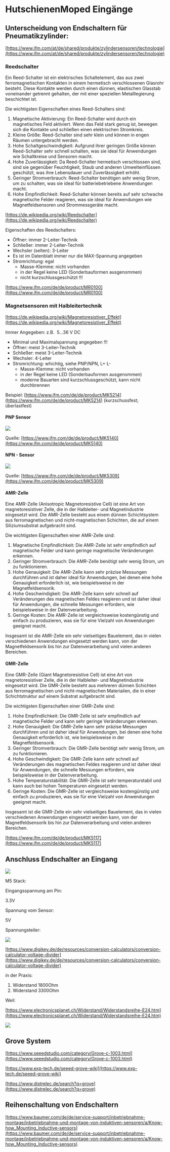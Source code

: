# HutschienenMoped Eingänge

## Unterscheidung von Endschaltern für Pneumatikzylinder:

[https://www.ifm.com/at/de/shared/produkte/zylindersensoren/technologie](https://www.ifm.com/at/de/shared/produkte/zylindersensoren/technologie)

### Reedschalter

Ein Reed-Schalter ist ein elektrisches Schaltelement, das aus zwei ferromagnetischen Kontakten in einem hermetisch verschlossenen Glasrohr besteht. Diese Kontakte werden durch einen dünnen, elastischen Glasstab voneinander getrennt gehalten, der mit einer speziellen Metalllegierung beschichtet ist.

Die wichtigsten Eigenschaften eines Reed-Schalters sind:

1.  Magnetische Aktivierung: Ein Reed-Schalter wird durch ein magnetisches Feld aktiviert. Wenn das Feld stark genug ist, bewegen sich die Kontakte und schließen einen elektrischen Stromkreis.
2.  Kleine Größe: Reed-Schalter sind sehr klein und können in engen Räumen untergebracht werden.
3.  Hohe Schaltgeschwindigkeit: Aufgrund ihrer geringen Größe können Reed-Schalter sehr schnell schalten, was sie ideal für Anwendungen wie Schaltkreise und Sensoren macht.
4.  Hohe Zuverlässigkeit: Da Reed-Schalter hermetisch verschlossen sind, sind sie gegenüber Feuchtigkeit, Staub und anderen Umwelteinflüssen geschützt, was ihre Lebensdauer und Zuverlässigkeit erhöht.
5.  Geringer Stromverbrauch: Reed-Schalter benötigen sehr wenig Strom, um zu schalten, was sie ideal für batteriebetriebene Anwendungen macht.
6.  Hohe Empfindlichkeit: Reed-Schalter können bereits auf sehr schwache magnetische Felder reagieren, was sie ideal für Anwendungen wie Magnetfeldsensoren und Strommessgeräte macht.

[https://de.wikipedia.org/wiki/Reedschalter](https://de.wikipedia.org/wiki/Reedschalter)

Eigenschaften des Reedschalters:

*   Öffner: immer 2-Leiter-Technik
*   Schließer: immer 2-Leiter-Technik
*   Wechsler (selten): 3-Leiter
*   Es ist im Datenblatt immer nur die MAX-Spannung angegeben
*   Stromrichtung: egal
    *   Masse-Klemme: nicht vorhanden
    *   in der Regel keine LED (Sonderbauformen ausgenommen)
    *   nicht kurzschlussgeschützt !!!

[https://www.ifm.com/de/de/product/MR0100](https://www.ifm.com/de/de/product/MR0100)

### Magnetsensoren mit Halbleitertechnik

[https://de.wikipedia.org/wiki/Magnetoresistiver_Effekt](https://de.wikipedia.org/wiki/Magnetoresistiver_Effekt)

Immer Angegeben: z.B.  5...36 V DC

*   Minimal und Maximalspannung angegeben !!!
*   Öffner: meist 3-Leiter-Technik
*   Schließer: meist 3-Leiter-Technik
*   Wechsler: 4-Leiter
*   Stromrichtung: whichtig, siehe PNP/NPN, L+ L-
    *   Masse-Klemme: nicht vorhanden
    *   in der Regel keine LED (Sonderbauformen ausgenommen)
    *   moderne Bauarten sind kurzschlussgeschützt, kann nicht durchbrennen

Beispiel: [https://www.ifm.com/de/de/product/MK5214](https://www.ifm.com/de/de/product/MK5214) (kurzschussfest; überlastfest)

#### PNP Sensor

![](https://user-images.githubusercontent.com/69573151/223118993-3d7325eb-8fa6-451e-b90b-1ac3028e7764.png)

Quelle: [https://www.ifm.com/de/de/product/MK5140](https://www.ifm.com/de/de/product/MK5140)

#### NPN - Sensor

![](https://user-images.githubusercontent.com/69573151/223119312-1da2bd00-5cbf-4606-bea7-73da028c0ae0.png)

Quelle: [https://www.ifm.com/de/de/product/MK5309](https://www.ifm.com/de/de/product/MK5309)

#### AMR-Zelle

Eine AMR-Zelle (Anisotropic Magnetoresistive Cell) ist eine Art von magnetoresistiver Zelle, die in der Halbleiter- und Magnetindustrie eingesetzt wird. Die AMR-Zelle besteht aus einem dünnen Schichtsystem aus ferromagnetischen und nicht-magnetischen Schichten, die auf einem Siliziumsubstrat aufgebracht sind.

Die wichtigsten Eigenschaften einer AMR-Zelle sind:

1.  Magnetische Empfindlichkeit: Die AMR-Zelle ist sehr empfindlich auf magnetische Felder und kann geringe magnetische Veränderungen erkennen.
2.  Geringer Stromverbrauch: Die AMR-Zelle benötigt sehr wenig Strom, um zu funktionieren.
3.  Hohe Genauigkeit: Die AMR-Zelle kann sehr präzise Messungen durchführen und ist daher ideal für Anwendungen, bei denen eine hohe Genauigkeit erforderlich ist, wie beispielsweise in der Magnetfeldsensorik.
4.  Hohe Geschwindigkeit: Die AMR-Zelle kann sehr schnell auf Veränderungen des magnetischen Feldes reagieren und ist daher ideal für Anwendungen, die schnelle Messungen erfordern, wie beispielsweise in der Datenverarbeitung.
5.  Geringe Kosten: Die AMR-Zelle ist vergleichsweise kostengünstig und einfach zu produzieren, was sie für eine Vielzahl von Anwendungen geeignet macht.

Insgesamt ist die AMR-Zelle ein sehr vielseitiges Bauelement, das in vielen verschiedenen Anwendungen eingesetzt werden kann, von der Magnetfeldsensorik bis hin zur Datenverarbeitung und vielen anderen Bereichen.

#### GMR-Zelle

Eine GMR-Zelle (Giant Magnetoresistive Cell) ist eine Art von magnetoresistiver Zelle, die in der Halbleiter- und Magnetindustrie eingesetzt wird. Die GMR-Zelle besteht aus mehreren dünnen Schichten aus ferromagnetischen und nicht-magnetischen Materialien, die in einer Schichtstruktur auf einem Substrat aufgebracht sind.

Die wichtigsten Eigenschaften einer GMR-Zelle sind:

1.  Hohe Empfindlichkeit: Die GMR-Zelle ist sehr empfindlich auf magnetische Felder und kann sehr geringe Veränderungen erkennen.
2.  Hohe Genauigkeit: Die GMR-Zelle kann sehr präzise Messungen durchführen und ist daher ideal für Anwendungen, bei denen eine hohe Genauigkeit erforderlich ist, wie beispielsweise in der Magnetfeldsensorik.
3.  Geringer Stromverbrauch: Die GMR-Zelle benötigt sehr wenig Strom, um zu funktionieren.
4.  Hohe Geschwindigkeit: Die GMR-Zelle kann sehr schnell auf Veränderungen des magnetischen Feldes reagieren und ist daher ideal für Anwendungen, die schnelle Messungen erfordern, wie beispielsweise in der Datenverarbeitung.
5.  Hohe Temperaturstabilität: Die GMR-Zelle ist sehr temperaturstabil und kann auch bei hohen Temperaturen eingesetzt werden.
6.  Geringe Kosten: Die GMR-Zelle ist vergleichsweise kostengünstig und einfach zu produzieren, was sie für eine Vielzahl von Anwendungen geeignet macht.

Insgesamt ist die GMR-Zelle ein sehr vielseitiges Bauelement, das in vielen verschiedenen Anwendungen eingesetzt werden kann, von der Magnetfeldsensorik bis hin zur Datenverarbeitung und vielen anderen Bereichen.

[https://www.ifm.com/de/de/product/MK5117](https://www.ifm.com/de/de/product/MK5117)

## Anschluss Endschalter an Eingang

![](https://cdn.shopify.com/s/files/1/0056/7689/2250/products/7_da00f974-6952-4ad6-9f08-beaab6c888d5_1200x1200.jpg?v=1655692121)

M5 Stack:

Eingangsspannung am Pin:

3.3V

Spannung vom Sensor:

5V

Spannungsteiler:

![](https://user-images.githubusercontent.com/69573151/223125789-46ed37a7-2fca-48a4-8d62-4cc9b57bb5f4.png)

[https://www.digikey.de/de/resources/conversion-calculators/conversion-calculator-voltage-divider](https://www.digikey.de/de/resources/conversion-calculators/conversion-calculator-voltage-divider)

in der Praxis:

1.  Widerstand 1800Ohm
2.  Widerstand 3300Ohm

Weil:

[https://www.electronicsplanet.ch/Widerstand/Widerstandsreihe-E24.htm](https://www.electronicsplanet.ch/Widerstand/Widerstandsreihe-E24.htm)

![](https://user-images.githubusercontent.com/69573151/223126038-5d9b7d5e-2608-4ebf-8e39-4226a0df0cd0.png)

## Grove System

[https://www.seeedstudio.com/category/Grove-c-1003.html](https://www.seeedstudio.com/category/Grove-c-1003.html)

[https://www.exp-tech.de/seeed-grove-wiki](https://www.exp-tech.de/seeed-grove-wiki)

[https://www.distrelec.de/search?q=grove](https://www.distrelec.de/search?q=grove)

## Reihenschaltung von Endschaltern

[https://www.baumer.com/de/de/service-support/inbetriebnahme-montage/inbetriebnahme-und-montage-von-induktiven-sensoren/a/Know-how_Mounting_Inductive-sensors](https://www.baumer.com/de/de/service-support/inbetriebnahme-montage/inbetriebnahme-und-montage-von-induktiven-sensoren/a/Know-how_Mounting_Inductive-sensors)
